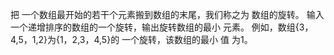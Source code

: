 把 一个数组最开始的若干个元素搬到数组的末尾，我们称之为 数组的旋转。
输入 一个递增排序的数组的一个旋转，输出旋转数组的最小 元素。
例如，数组{3，4,5，1,2}为{1，2,3，4,5}的 一个旋转，该数组的最小 值 为1。